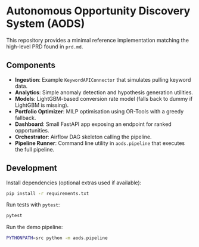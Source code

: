 # Autonomous Opportunity Discovery System (AODS)

This repository provides a minimal reference implementation matching the high-level PRD found in `prd.md`.

## Components

- **Ingestion**: Example `KeywordAPIConnector` that simulates pulling keyword data.
- **Analytics**: Simple anomaly detection and hypothesis generation utilities.
- **Models**: LightGBM-based conversion rate model (falls back to dummy if LightGBM is missing).
- **Portfolio Optimizer**: MILP optimisation using OR-Tools with a greedy fallback.
- **Dashboard**: Small FastAPI app exposing an endpoint for ranked opportunities.
- **Orchestrator**: Airflow DAG skeleton calling the pipeline.
- **Pipeline Runner**: Command line utility in `aods.pipeline` that executes the full pipeline.

## Development

Install dependencies (optional extras used if available):

```bash
pip install -r requirements.txt
```

Run tests with `pytest`:

```bash
pytest
```

Run the demo pipeline:

```bash
PYTHONPATH=src python -m aods.pipeline
```
